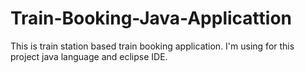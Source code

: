 # Train-Booking-Java-Applicattion
 This is train station based train booking application. I'm using for this project java  language and eclipse IDE.
